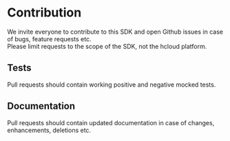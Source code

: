 # Contribution

We invite everyone to contribute to this SDK and open Github issues in case of bugs, feature requests etc. \
Please limit requests to the scope of the SDK, not the hcloud platform.

## Tests
Pull requests should contain working positive and negative mocked tests.

## Documentation
Pull requests should contain updated documentation in case of changes, enhancements, deletions etc.


